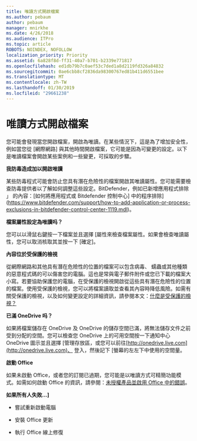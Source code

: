 ```yaml
---
title: 唯讀方式開啟檔案
ms.author: pebaum
author: pebaum
manager: mnirkhe
ms.date: 4/26/2018
ms.audience: ITPro
ms.topic: article
ROBOTS: NOINDEX, NOFOLLOW
localization_priority: Priority
ms.assetid: 6a828f8d-ff31-40a7-b701-b2339e771817
ms.openlocfilehash: ed1db79b7c0aef53c7ded1a8d2119fd326a84832
ms.sourcegitcommit: 0ae6cbb8cf2836da98300767ed81b411d6551bee
ms.translationtype: MT
ms.contentlocale: zh-TW
ms.lasthandoff: 01/30/2019
ms.locfileid: "29661238"
---
```

# <a name="file-open-read-only"></a>唯讀方式開啟檔案

您可能會發現當您開啟檔案，開啟為唯讀。在某些情況下，這是為了增加安全性，例如當您從 [網際網路] 與其他時間開啟檔案，它可能是因為可變更的設定。以下是唯讀檔案會開啟某些案例和一些變更，可採取的步驟。
  
 **我防毒造成加以開啟唯讀**
  
某些防毒程式可能會防止您具有潛在危險性的檔案開啟其唯讀屬性。您可能需要檢查防毒提供者以了解如何調整這些設定。BitDefender，例如已新增應用程式排除 」 的內容：[如何將應用程式或 Bitdefender 控制中心] 中的程序排除](https://www.bitdefender.com/support/how-to-add-application-or-process-exclusions-in-bitdefender-control-center-1119.mdl)。
  
 **檔案屬性設定為唯讀吗？**
  
您可以以滑鼠右鍵按一下檔案並且選擇 [屬性來檢查檔案屬性。如果會檢查唯讀屬性，您可以取消核取其並按一下 [確定]。
  
 **內容位於受保護的檢視**
  
從網際網路和其他具有潛在危險性的位置的檔案可以包含病毒、 蠕蟲或其他種類的惡意程式碼的可以傷害您的電腦。這也是常與電子郵件附件或您已下載的檔案大小寫。若要協助保護您的電腦，在受保護的檢視開啟從這些具有潛在危險性的位置的檔案。使用受保護的檢視，您可以將檔案讀取並查看其內容時降低風險。如需有關受保護的檢視，以及如何變更設定的詳細資訊，請參閱本文：[什麼是受保護的檢視？](https://support.office.com/article/d6f09ac7-e6b9-4495-8e43-2bbcdbcb6653)
  
 **已滿 OneDrive 吗？**
  
如果將檔案儲存在 OneDrive 及 OneDrive 的儲存空間已滿，將無法儲存文件之前受到分配的空間。您可以檢查您 OneDrive 上的可用空間按一下通知中心 OneDrive 圖示並且選擇 [管理存放區，或您可以前往[http://onedrive.live.com](http://onedrive.live.com)、 登入，然後記下 [螢幕的左左下中使用的空間量。
  
 **啟動 Office**
  
如果未啟動 Office，或者您的訂閱已過期，您可能是以唯讀方式可精簡功能模式。如需如何啟動 Office 的資訊，請參閱：[未授權產品並啟用 Office 中的錯誤](https://support.office.com/article/unlicensed-product-and-activation-errors-in-office-0d23d3c0-c19c-4b2f-9845-5344fedc4380)。
  
 **如果所有人失敗...]**
  
- 嘗試重新啟動電腦
    
- 安裝 Office 更新
    
- 執行 Office 線上修復
    

